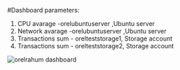 #Dashboard parameters: 
1. CPU avarage -orelubuntuserver ,Ubuntu server
2. Network avarage -orelubuntuserver ,Ubuntu server
3. Transactions sum - orelteststorage1, Storage account
4. Transactions sum - orelteststorage2, Storage account

![orelrahum dashboard](https://dev.azure.com/Orelrahum8/fb5604e4-5a67-475b-909a-cb7bee6ca465/_apis/git/repositories/ba98f144-6fba-404a-9e1f-9e6054c8b1c9/items?path=/Dashboard/orelrahum%20dashboard%20exmpale.PNG&versionDescriptor%5BversionOptions%5D=0&versionDescriptor%5BversionType%5D=0&versionDescriptor%5Bversion%5D=main&resolveLfs=true&%24format=octetStream&api-version=5.0)